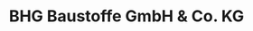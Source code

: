 ---
title: "BHG Baustoffe GmbH & Co. KG"
url: /lienen/bhg-baustoffe-gmbh-und-co-kg/
shop: Baumarkt
---